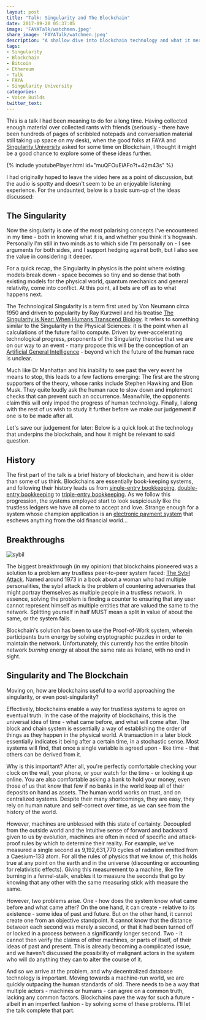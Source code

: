 ```yaml
---
layout: post
title: "Talk: Singularity and The Blockchain"
date: 2017-09-20 05:37:05
image: 'FAYATalk/watchmen.jpeg'
share_image: 'FAYATalk/watchmen.jpeg'
description: "A shallow dive into blockchain technology and what it means for the singularity of tomorrow"
tags:
- Singularity
- Blockchain
- Bitcoin
- Ethereum
- Talk
- FAYA
- Singularity University
categories:
- Voice Builds
twitter_text:
---
```


This is a talk I had been meaning to do for a long time. Having collected enough material over collected rants with friends (seriously - there have been hundreds of pages of scribbled notepads and conversation material still taking up space on my desk), when the good folks at FAYA and [Singularity University](https://su.org/) asked for some time on Blockchain, I thought it might be a good chance to explore some of these ideas further.

{% include youtubePlayer.html id="muQFOuEiAFo?t=42m43s" %}

I had originally hoped to leave the video here as a point of discussion, but the audio is spotty and doesn't seem to be an enjoyable listening experience. For the undaunted, below is a basic sum-up of the ideas discussed:

## The Singularity

Now the singularity is one of the most polarising concepts I've encountered in my time - both in knowing what it is, and whether you think it's hogwash. Personally I'm still in two minds as to which side I'm personally on - I see arguments for both sides, and I support hedging against both, but I also see the value in considering it deeper.

For a quick recap, the Singularity in physics is the point where existing models break down - space becomes so tiny and so dense that both existing models for the physical world, quantum mechanics and general relativity, come into conflict. At this point, all bets are off as to what happens next. 

The Technological Singularity is a term first used by Von Neumann circa 1950 and driven to popularity by Ray Kurzweil and his treatise [The Singularity is Near: When Humans Transcend Biology](https://en.wikipedia.org/wiki/The_Singularity_Is_Near). It refers to something similar to the Singularity in the Physical Sciences: it is the point when all calculations of the future fail to compute. Driven by ever-accelerating technological progress, proponents of the Singularity theorise that we are on our way to an event - many propose this will be the conception of an [Artificial General Intelligence](https://en.wikipedia.org/wiki/Artificial_general_intelligence) - beyond which the future of the human race is unclear.

Much like Dr Manhattan and his inability to see past the very event he means to stop, this leads to a few factions emerging: The first are the strong supporters of the theory, whose ranks include Stephen Hawking and Elon Musk. They quite loudly ask the human race to slow down and implement checks that can prevent such an occurrence. Meanwhile, the opponents claim this will only imped the progress of human technology. Finally, I along with the rest of us wish to study it further before we make our judgement if one is to be made after all.

Let's save our judgement for later: Below is a quick look at the technology that underpins the blockchain, and how it might be relevant to said question.

## History

The first part of the talk is a brief history of blockchain, and how it is older than some of us think. Blockchains are essentially book-keeping systems, and following their history leads us from [single-entry bookkeeping](https://en.wikipedia.org/wiki/Single-entry_bookkeeping_system), [double-entry bookkeeping](https://en.wikipedia.org/wiki/Double-entry_bookkeeping_system) to [triple-entry bookkeeping](https://en.wikipedia.org/wiki/Momentum_accounting_and_triple-entry_bookkeeping). As we follow this progression, the systems employed start to look suspiciously like the trustless ledgers we have all come to accept and love. Strange enough for a system whose champion application is an [electronic payment system](https://en.wikipedia.org/wiki/Bitcoin) that eschews anything from the old financial world...

## Breakthroughs

![sybil]({{site.url}}/assets/img/FAYATalk/sybil.jpg)

The biggest breakthrough (in my opinion) that blockchains pioneered was a solution to a problem any trustless peer-to-peer system faced: [The Sybil Attack](https://en.wikipedia.org/wiki/Sybil_attack). Named around 1973 in a book about a woman who had multiple personalities, the sybil attack is the problem of countering adversaries that might portray themselves as multiple people in a trustless network. In essence, solving the problem is finding a counter to ensuring that any user cannot represent himself as multiple entities that are valued the same to the network. Splitting yourself in half MUST mean a split in value of about the same, or the system fails. 

Blockchain's solution has been to use the Proof-of-Work system, wherein participants burn energy by solving cryptographic puzzles in order to maintain the network. Unfortunately, this currently has the entire bitcoin network *burning* energy at about the same rate as Ireland, with no end in sight.

## Singularity and The Blockchain

Moving on, how are blockchains useful to a world approaching the singularity, or even post-singularity?

Effectively, blockchains enable a way for trustless systems to agree on eventual truth. In the case of the majority of blockchains, this is the universal idea of time - what came before, and what will come after. The block and chain system is essentially a way of establishing the order of things as they happen in the physical world. A transaction in a later block essentially indicates it being after a certain time, in a stochastic sense. Most systems will find, that once a single variable is agreed upon - like time - that others can be derived from it.

Why is this important? After all, you're perfectly comfortable checking your clock on the wall, your phone, or your watch for the time - or looking it up online. You are also comfortable asking a bank to hold your money, even those of us that know that few if no banks in the world keep all of their deposits on hand as assets. The human world works on trust, and on centralized systems. Despite their many shortcomings, they are easy, they rely on human nature and self-correct over time, as we can see from the history of the world. 

However, machines are unblessed with this state of certainty. Decoupled from the outside world and the intuitive sense of forward and backward given to us by evolution, machines are often in need of specific and attack-proof rules by which to determine their reality. For example, we've measured a single second as 9,192,631,770 cycles of radiation emitted from a Caesium-133 atom. For all the rules of physics that we know of, this holds true at any point on the earth and in the universe (discounting or accounting for relativistic effects).  Giving this measurement to a machine, like fire burning in a fennel-stalk, enables it to measure the seconds that go by knowing that any other with the same measuring stick with measure the same.

However, two problems arise. One - how does the system know what came before and what came after?  On the one hand, it can create - relative to its existence - some idea of past and future. But on the other hand, it cannot create one from an objective standpoint. It cannot know that the distance between each second was merely a second, or that it had been turned off or locked in a process between a significantly longer second. Two - it cannot then verify the claims of other machines, or parts of itself, of their ideas of past and present. This is already becoming a complicated issue, and we haven't discussed the possibility of malignant actors in the system who will do anything they can to alter the course of it.

And so we arrive at the problem, and why decentralized database technology is important. Moving towards a machine-run world, we are quickly outpacing the human standards of old. There needs to be a way that multiple actors - machines or humans - can agree on a common truth, lacking any common factors. Blockchains pave the way for such a future - albeit in an imperfect fashion - by solving some of these problems. I'll let the talk complete that part.
